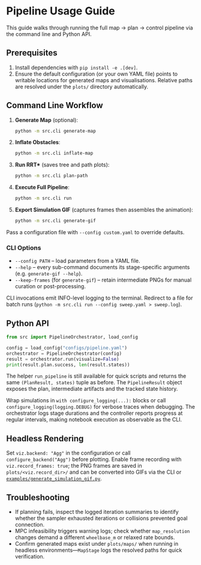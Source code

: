 # Pipeline Usage Guide

This guide walks through running the full map → plan → control pipeline via the
command line and Python API.

## Prerequisites

1. Install dependencies with `pip install -e .[dev]`.
2. Ensure the default configuration (or your own YAML file) points to writable
   locations for generated maps and visualisations. Relative paths are resolved
   under the `plots/` directory automatically.

## Command Line Workflow

1. **Generate Map** (optional):

   ```bash
   python -m src.cli generate-map
   ```

2. **Inflate Obstacles**:

   ```bash
   python -m src.cli inflate-map
   ```

3. **Run RRT\*** (saves tree and path plots):

   ```bash
   python -m src.cli plan-path
   ```

4. **Execute Full Pipeline**:

   ```bash
   python -m src.cli run
   ```

5. **Export Simulation GIF** (captures frames then assembles the animation):

   ```bash
   python -m src.cli generate-gif
   ```

Pass a configuration file with `--config custom.yaml` to override defaults.

### CLI Options

- `--config PATH` – load parameters from a YAML file.
- `--help` – every sub-command documents its stage-specific arguments (e.g.
  `generate-gif --help`).
- `--keep-frames` (for `generate-gif`) – retain intermediate PNGs for manual
  curation or post-processing.

CLI invocations emit INFO-level logging to the terminal. Redirect to a file for
batch runs (`python -m src.cli run --config sweep.yaml > sweep.log`).

## Python API

```python
from src import PipelineOrchestrator, load_config

config = load_config("configs/pipeline.yaml")
orchestrator = PipelineOrchestrator(config)
result = orchestrator.run(visualize=False)
print(result.plan.success, len(result.states))
```

The helper `run_pipeline` is still available for quick scripts and returns the
same `(PlanResult, states)` tuple as before. The `PipelineResult` object exposes
the plan, intermediate artifacts and the tracked state history.

Wrap simulations in `with configure_logging(...):` blocks or call
`configure_logging(logging.DEBUG)` for verbose traces when debugging. The
orchestrator logs stage durations and the controller reports progress at regular
intervals, making notebook execution as observable as the CLI.

## Headless Rendering

Set `viz.backend: "Agg"` in the configuration or call
`configure_backend("Agg")` before plotting. Enable frame recording with
`viz.record_frames: true`; the PNG frames are saved in `plots/<viz.record_dir>/`
and can be converted into GIFs via the CLI or
[`examples/generate_simulation_gif.py`](./examples/generate_simulation_gif.py).

## Troubleshooting

- If planning fails, inspect the logged iteration summaries to identify whether
  the sampler exhausted iterations or collisions prevented goal connection.
- MPC infeasibility triggers warning logs; check whether `map_resolution`
  changes demand a different `wheelbase_m` or relaxed rate bounds.
- Confirm generated maps exist under `plots/maps/` when running in headless
  environments—`MapStage` logs the resolved paths for quick verification.
